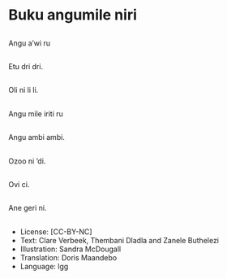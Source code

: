 # Buku angumile niri

##
Angu a’wi ru

##
Etu dri dri.

##
Oli ni li li.

##
Angu mile iriti ru

##
Angu ambi ambi.

##
Ozoo ni ’di.

##
Ovi ci.

##
Ane geri ni.

##
* License: [CC-BY-NC]
* Text: Clare Verbeek, Thembani Dladla and Zanele Buthelezi
* Illustration: Sandra McDougall
* Translation: Doris Maandebo
* Language: lgg
